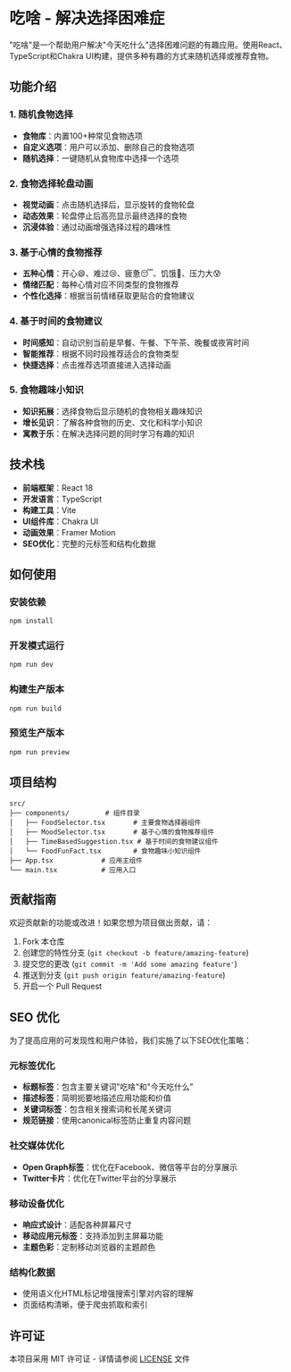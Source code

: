 # 吃啥 - 解决选择困难症

"吃啥"是一个帮助用户解决"今天吃什么"选择困难问题的有趣应用。使用React、TypeScript和Chakra UI构建，提供多种有趣的方式来随机选择或推荐食物。

## 功能介绍

### 1. 随机食物选择
- **食物库**：内置100+种常见食物选项
- **自定义选项**：用户可以添加、删除自己的食物选项
- **随机选择**：一键随机从食物库中选择一个选项

### 2. 食物选择轮盘动画
- **视觉动画**：点击随机选择后，显示旋转的食物轮盘
- **动态效果**：轮盘停止后高亮显示最终选择的食物
- **沉浸体验**：通过动画增强选择过程的趣味性

### 3. 基于心情的食物推荐
- **五种心情**：开心😄、难过😢、疲惫😴、饥饿🤤、压力大😰
- **情绪匹配**：每种心情对应不同类型的食物推荐
- **个性化选择**：根据当前情绪获取更贴合的食物建议

### 4. 基于时间的食物建议
- **时间感知**：自动识别当前是早餐、午餐、下午茶、晚餐或夜宵时间
- **智能推荐**：根据不同时段推荐适合的食物类型
- **快捷选择**：点击推荐选项直接进入选择动画

### 5. 食物趣味小知识
- **知识拓展**：选择食物后显示随机的食物相关趣味知识
- **增长见识**：了解各种食物的历史、文化和科学小知识
- **寓教于乐**：在解决选择问题的同时学习有趣的知识

## 技术栈

- **前端框架**：React 18
- **开发语言**：TypeScript
- **构建工具**：Vite
- **UI组件库**：Chakra UI
- **动画效果**：Framer Motion
- **SEO优化**：完整的元标签和结构化数据

## 如何使用

### 安装依赖
```bash
npm install
```

### 开发模式运行
```bash
npm run dev
```

### 构建生产版本
```bash
npm run build
```

### 预览生产版本
```bash
npm run preview
```

## 项目结构

```
src/
├── components/         # 组件目录
│   ├── FoodSelector.tsx       # 主要食物选择器组件
│   ├── MoodSelector.tsx       # 基于心情的食物推荐组件
│   ├── TimeBasedSuggestion.tsx # 基于时间的食物建议组件
│   └── FoodFunFact.tsx        # 食物趣味小知识组件
├── App.tsx            # 应用主组件
└── main.tsx           # 应用入口
```

## 贡献指南

欢迎贡献新的功能或改进！如果您想为项目做出贡献，请：

1. Fork 本仓库
2. 创建您的特性分支 (`git checkout -b feature/amazing-feature`)
3. 提交您的更改 (`git commit -m 'Add some amazing feature'`)
4. 推送到分支 (`git push origin feature/amazing-feature`)
5. 开启一个 Pull Request

## SEO 优化

为了提高应用的可发现性和用户体验，我们实施了以下SEO优化策略：

### 元标签优化
- **标题标签**：包含主要关键词"吃啥"和"今天吃什么"
- **描述标签**：简明扼要地描述应用功能和价值
- **关键词标签**：包含相关搜索词和长尾关键词
- **规范链接**：使用canonical标签防止重复内容问题

### 社交媒体优化
- **Open Graph标签**：优化在Facebook、微信等平台的分享展示
- **Twitter卡片**：优化在Twitter平台的分享展示

### 移动设备优化
- **响应式设计**：适配各种屏幕尺寸
- **移动应用元标签**：支持添加到主屏幕功能
- **主题色彩**：定制移动浏览器的主题颜色

### 结构化数据
- 使用语义化HTML标记增强搜索引擎对内容的理解
- 页面结构清晰，便于爬虫抓取和索引

## 许可证

本项目采用 MIT 许可证 - 详情请参阅 [LICENSE](LICENSE) 文件
